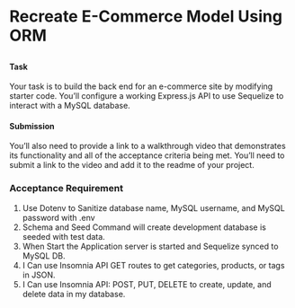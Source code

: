 # Recreate E-Commerce Model Using ORM

## 

#### Task 
Your task is to build the back end for an e-commerce site by modifying starter code. You’ll configure a working Express.js API to use Sequelize to interact with a MySQL database.

#### Submission

You’ll also need to provide a link to a walkthrough video that demonstrates its functionality and all of the acceptance criteria being met. You’ll need to submit a link to the video and add it to the readme of your project.

### Acceptance Requirement
1. Use Dotenv to Sanitize database name, MySQL username, and MySQL password with .env
2. Schema and Seed Command will create development database is seeded with test data.
3. When Start the Application server is started and Sequelize synced to MySQL DB.
4. I Can use Insomnia API GET routes to get categories, products, or tags in JSON.
5. I Can use Insomnia API: POST, PUT, DELETE to create, update, and delete data in my database.